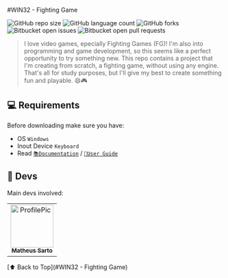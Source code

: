 #WIN32 - Fighting Game 

![GitHub repo size](https://img.shields.io/github/repo-size/MatheusSarto/WIN32-FG)
![GitHub language count](https://img.shields.io/github/languages/count/MatheusSarto/WIN32-FG)
![GitHub forks](https://img.shields.io/github/forks/MatheusSarto/WIN32-FG?style=social)
![Bitbucket open issues](https://img.shields.io/bitbucket/issues/MatheusSarto/WIN32-FG)
![Bitbucket open pull requests](https://img.shields.io/bitbucket/pr-raw/MatheusSarto/WIN32-FG)

> I love video games, epecially Fighting Games (FG)! I'm also into programming and game development, so this seems like a perfect opportunity to try something new. This repo contains a project that I'm creating from scratch, a fighting game, without using any engine. That's all for study purposes, but I'll give my best to create something fun and playable. 😄🎮

## 💻 Requirements 

Before downloading make sure you have:
* OS `Windows`
* Inout Device `Keyboard`
* Read [`📚Documentation`](Documentation.md) / [`🙋User Guide`](UserGuide.md)

## 🤝 Devs 

Main devs involved:

<table>
  <tr>
    <td align="center">
      <a href="https://github.com/MatheusSarto" target="_blank">
        <img src="https://github.com/MatheusSarto.png" width="100px;" alt="ProfilePic"/><br>
        <sub>
          <b>Matheus Sarto</b>
        </sub>
      </a>
    </td>
  </tr>
</table>


[⬆ Back to Top](#WIN32 - Fighting Game)<br>
